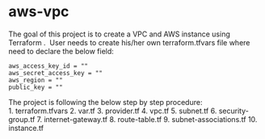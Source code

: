 # aws-vpc
The goal of this project is to create a VPC and AWS instance using Terraform . 
User needs to create his/her own terraform.tfvars file where need to declare the below field: 
   
    aws_access_key_id = "" 
    aws_secret_access_key = "" 
    aws_region = "" 
    public_key = ""

The project is following the below step by step procedure:
    1. terraform.tfvars
    2. var.tf
    3. provider.tf
    4. vpc.tf
    5. subnet.tf
    6. security-group.tf
    7. internet-gateway.tf
    8. route-table.tf
    9. subnet-associations.tf
    10. instance.tf
    